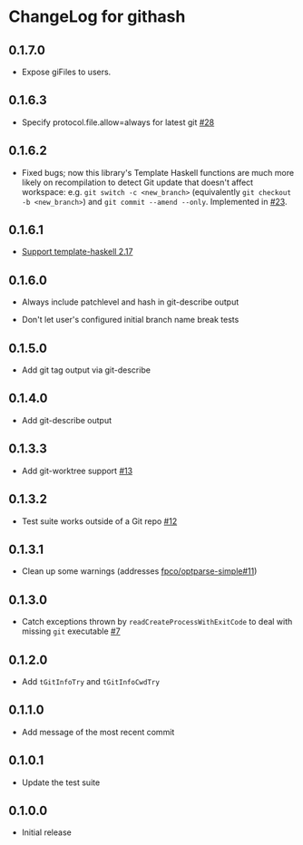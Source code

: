 # ChangeLog for githash

## 0.1.7.0

* Expose giFiles to users.

## 0.1.6.3

* Specify protocol.file.allow=always for latest git [#28](https://github.com/snoyberg/githash/pull/28)

## 0.1.6.2

* Fixed bugs; now this library's Template Haskell functions are much more
  likely on recompilation to detect Git update that doesn't affect workspace:
  e.g. `git switch -c <new_branch>` (equivalently
  `git checkout -b <new_branch>`) and `git commit --amend --only`.
  Implemented in [#23](https://github.com/snoyberg/githash/pull/23).

## 0.1.6.1

* [Support template-haskell 2.17](https://github.com/snoyberg/githash/pull/22)

## 0.1.6.0

* Always include patchlevel and hash in git-describe output

* Don't let user's configured initial branch name break tests

## 0.1.5.0

* Add git tag output via git-describe

## 0.1.4.0

* Add git-describe output

## 0.1.3.3

* Add git-worktree support [#13](https://github.com/snoyberg/githash/issues/13)

## 0.1.3.2

* Test suite works outside of a Git repo [#12](https://github.com/snoyberg/githash/issues/12)

## 0.1.3.1

* Clean up some warnings (addresses [fpco/optparse-simple#11](https://github.com/fpco/optparse-simple/issues/11))

## 0.1.3.0

* Catch exceptions thrown by `readCreateProcessWithExitCode` to deal
  with missing `git` executable
  [#7](https://github.com/snoyberg/githash/issues/7)

## 0.1.2.0

* Add `tGitInfoTry` and `tGitInfoCwdTry`

## 0.1.1.0

* Add message of the most recent commit

## 0.1.0.1

* Update the test suite

## 0.1.0.0

* Initial release

